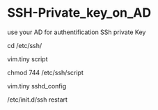 # SSH-Private_key_on_AD
use your AD for authentification SSh private Key 




cd /etc/ssh/

vim.tiny script

chmod 744 /etc/ssh/script

vim.tiny sshd_config

/etc/init.d/ssh restart

